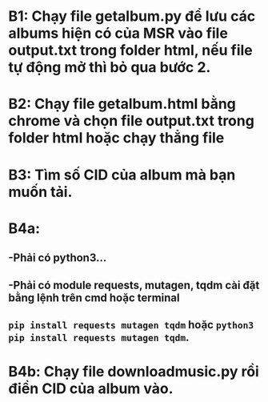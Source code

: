 # B1: Chạy file getalbum.py để lưu các albums hiện có của MSR vào file output.txt trong folder html, nếu file tự động mở thì bỏ qua bước 2.

# B2: Chạy file getalbum.html bằng chrome và chọn file output.txt trong folder html hoặc chạy thẳng file

# B3: Tìm số CID của album mà bạn muốn tải.

# B4a:

## -Phải có python3...

## -Phải có module requests, mutagen, tqdm cài đặt bằng lệnh trên cmd hoặc terminal 

## `pip install requests mutagen tqdm` hoặc `python3 pip install requests mutagen tqdm`.

# B4b: Chạy file downloadmusic.py rồi điền CID của album vào.
